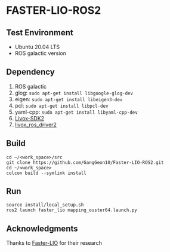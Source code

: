 # FASTER-LIO-ROS2

## Test Environment
* Ubuntu 20.04 LTS
* ROS galactic version


## Dependency
1. ROS galactic
2. glog: ```sudo apt-get install libgoogle-glog-dev```
3. eigen: ```sudo apt-get install libeigen3-dev```
4. pcl: ```sudo apt-get install libpcl-dev```
5. yaml-cpp: ```sudo apt-get install libyaml-cpp-dev```
6. [Livox-SDK2](https://github.com/Livox-SDK/Livox-SDK2)
7. [livox_ros_driver2](https://github.com/Livox-SDK/livox_ros_driver2)

## Build

```
cd ~/<work_space>/src
git clone https://github.com/GangGeon10/Faster-LIO-ROS2.git
cd ~/<work_space>
colcon build --symlink install
```

## Run
```
source install/local_setup.sh
ros2 launch faster_lio mapping_ouster64.launch.py
```


## Acknowledgments
Thanks to [Faster-LIO](https://github.com/gaoxiang12/faster-lio) for their research